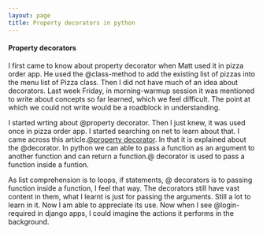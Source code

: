 ```yaml
---
layout: page
title: Property decorators in python
---
```


<h4>Property decorators</h4>

I first came to know about property decorator when Matt used it in pizza order app. He used the @class-method to add the existing list of pizzas into the menu list of Pizza class. Then I did not have much of an idea about decorators.  Last week Friday, in morning-warmup session it was mentioned to write about concepts so far learned, which we feel difficult. The point at which we could not write would be a roadblock in understanding. 

I started wrting about @property decorator. Then I just knew, it was used once in pizza order app. I started searching on net to learn about that. I came across this article.<a href="http://www.programiz.com/python-programming/decorator">@property decorator</a>.
In that it is explained about the @decorator. In python we can able to pass a function as an argument to another function and can return a function.@ decorator is used to pass a function inside a funtion.

As list comprehension is to loops, if statements, @ decorators is to passing function inside a function, I feel that way. The decorators still have vast content in them, what I learnt is just for passing the arguments. Still a lot to learn in it. Now I am able to appreciate its use. Now when I see @login-required in django apps, I could imagine the actions it performs in the background. 
